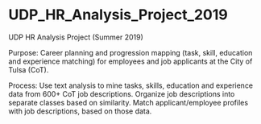 # UDP_HR_Analysis_Project_2019
UDP HR Analysis Project (Summer 2019)

Purpose:
Career planning and progression mapping (task, skill, education and experience matching) for employees and job applicants at the City of Tulsa (CoT).

Process:
Use text analysis to mine tasks, skills, education and experience data from 600+ CoT job descriptions. Organize job descriptions into separate classes based on similarity. Match applicant/employee profiles with job descriptions, based on those data.
